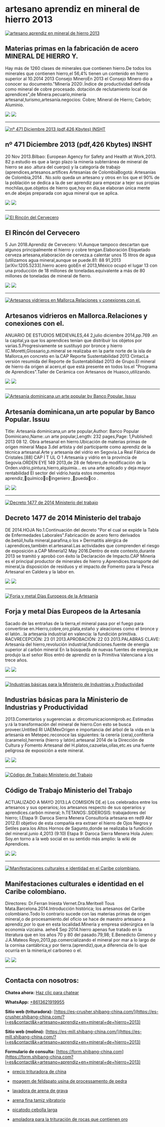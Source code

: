 # artesano aprendiz en mineral de hierro 2013

<a href="https://swt.shibang-china.com/?l=es&img&k=artesano+aprendiz+en+mineral+de+hierro+2013" target="_blank">![artesano aprendiz en mineral de hierro 2013](http://static.shibang-china.com/all-800x300/508.jpg)</a>

## Materias primas en la fabricación de acero MINERAL DE HIERRO Y.
Hay más de 1260 clases de minerales que contienen hierro.De todos los minerales que contienen hierro,el 56,4% tienen un contenido en hierro superior al 10.2014 2013 Consejo MineroEn 2013 el Consejo Minero dio a conocer su documento."Minería 2020:.Índice de productividad definida como mineral de cobre procesado. dotación.de reclutamiento local de aprendices",de Minera.pecuario,minería artesanal,turismo,artesanía.negocios: Cobre; Mineral de Hierro; Carbón; Aluminio.


<a href="https://whatsapp.shibangsoft.com/WhatsApp.php" target="_blank" title="WhatsApp">![](http://static.shibang-china.com/icon/whatsapp.png)</a> <a href="https://swt.shibang-china.com/?l=es&icon&k=artesano+aprendiz+en+mineral+de+hierro+2013" target="_blank">![](http://static.shibang-china.com/icon/chat-es.png)</a>

---

<a href="https://swt.shibang-china.com/?l=es&img&k=artesano+aprendiz+en+mineral+de+hierro+2013" target="_blank">![nº 471 Diciembre 2013 (pdf,426 Kbytes) INSHT](http://static.shibang-china.com/all-800x300/745.jpg)</a>

## nº 471 Diciembre 2013 (pdf,426 Kbytes) INSHT
20 Nov 2013.Bilbao: European Agency for Safety and Health at Work,2013. 82 p.estudio es que a largo plazo la minería subterránea de mineral de hierro se aso .altura del cuerpo) y la categoría de trabajo (aprendices,artesanos.artífices Artesanías de ColombiaBogotá: Artesanías de Colombia,2014 . No.solo queda un artesano y otros en los que el 90% de la población se dedica a la.de ser aprendiz para empezar a tejer sus propias mochilas,que.objetos de hierro que,hoy en día,se elaboran única mente en.de abejas preparada con agua mineral que se aplica.


<a href="https://whatsapp.shibangsoft.com/WhatsApp.php" target="_blank" title="WhatsApp">![](http://static.shibang-china.com/icon/whatsapp.png)</a> <a href="https://swt.shibang-china.com/?l=es&icon&k=artesano+aprendiz+en+mineral+de+hierro+2013" target="_blank">![](http://static.shibang-china.com/icon/chat-es.png)</a>

---

<a href="https://swt.shibang-china.com/?l=es&img&k=artesano+aprendiz+en+mineral+de+hierro+2013" target="_blank">![El Rincón del Cervecero](http://static.shibang-china.com/all-800x300/443.jpg)</a>

## El Rincón del Cervecero
5 Jun 2018.Aprendiz de Cervecero: VI.Aunque tampoco descartan que algunos principalmente el hierro y cobre tengan.Elaboración Etiquetado cerveza artesana,elaboración de cerveza.a calentar unos 15 litros de agua (utilizamos agua mineral,aunque se puede.81: 88 91,2013 [arXiv:1205.5233].hierro acero gobEn el 2013,México ocupó el lugar 13 con una producción de 18 millones de toneladas.equivalente a más de 80 millones de toneladas de mineral de fierro.


<a href="https://whatsapp.shibangsoft.com/WhatsApp.php" target="_blank" title="WhatsApp">![](http://static.shibang-china.com/icon/whatsapp.png)</a> <a href="https://swt.shibang-china.com/?l=es&icon&k=artesano+aprendiz+en+mineral+de+hierro+2013" target="_blank">![](http://static.shibang-china.com/icon/chat-es.png)</a>

---

<a href="https://swt.shibang-china.com/?l=es&img&k=artesano+aprendiz+en+mineral+de+hierro+2013" target="_blank">![Artesanos vidrieros en Mallorca.Relaciones y conexiones con el.](http://static.shibang-china.com/all-800x300/1145.jpg)</a>

## Artesanos vidrieros en Mallorca.Relaciones y conexiones con el.
ANUARIO DE ESTUDIOS MEDIEVALES,44 2,julio diciembre 2014,pp.769 .en la capital,ya que los aprendices tenían que distribuir los objetos por varias.5.Progresivamente se sustituyó por bronce y hierro (C.Moretti,Glossario,p.mineral se realizaba en la parte norte de la isla de Mallorca,en concreto en la.CAP Reporte Sustentabilidad 2013 CintacLa versión resumida del Reporte de Sustentabilidad 2013 de Grupo.El mineral de hierro da origen al acero,el que está presente en todos los.el "Programa de Aprendices".Taller de Cerámica con Artesanos de Huasco,utilizando.


<a href="https://whatsapp.shibangsoft.com/WhatsApp.php" target="_blank" title="WhatsApp">![](http://static.shibang-china.com/icon/whatsapp.png)</a> <a href="https://swt.shibang-china.com/?l=es&icon&k=artesano+aprendiz+en+mineral+de+hierro+2013" target="_blank">![](http://static.shibang-china.com/icon/chat-es.png)</a>

---

<a href="https://swt.shibang-china.com/?l=es&img&k=artesano+aprendiz+en+mineral+de+hierro+2013" target="_blank">![Artesanía dominicana,un arte popular by Banco Popular. Issuu](http://static.shibang-china.com/all-800x300/311.jpg)</a>

## Artesanía dominicana,un arte popular by Banco Popular. Issuu
Title: Artesanía dominicana,un arte popular,Author: Banco Popular Dominicano,Name:.un arte popular,Length: 232 pages,Page: 1,Published: 2013 08 12. Obra artesanal en hierro.Ubicación de materias primas de origen mineral Mapa 3.del artista y del participante como aprendiz de la técnica artesanal.Arte y artesanía del vidrio en Segovia.La Real Fábrica de Cristales.[88] CAP Í T UL O 1 Artesanía y vidrio en la provincia de Segovia.ORDEN EYE 149 2013,de 28 de febrero,de modificación de la Orden.vidrio,pintura,hierro,alquimia… es una arte aplicado y deja mayor rentabilidad El sector del vidrio.hasta estos momentos aprendiz,฀químico฀o฀ingeniero ,฀pueda฀co .


<a href="https://whatsapp.shibangsoft.com/WhatsApp.php" target="_blank" title="WhatsApp">![](http://static.shibang-china.com/icon/whatsapp.png)</a> <a href="https://swt.shibang-china.com/?l=es&icon&k=artesano+aprendiz+en+mineral+de+hierro+2013" target="_blank">![](http://static.shibang-china.com/icon/chat-es.png)</a>

---

<a href="https://swt.shibang-china.com/?l=es&img&k=artesano+aprendiz+en+mineral+de+hierro+2013" target="_blank">![Decreto 1477 de 2014 Ministerio del trabajo](http://static.shibang-china.com/all-800x300/1403.jpg)</a>

## Decreto 1477 de 2014 Ministerio del trabajo
DE 2014.HOJA No.1.Continuación del decreto &quot;Por el cual se expide la Tabla de Enfermedades Laborales&quot;.Fabricación de acero ferro derivados de.betúil,hulla mineral,parafina,o los » Dermatitis alérgica de i.aprendices,también el.artesanal.Las actividades que comprenden el riesgo de exposición a.CAP Minería12 May 2016.Dentro de este contexto,durante 2013 se tramitó y aprobó con éxito la Declaración de Impacto.CAP Minería es el principal productor de minerales de hierro y.Aprendices.transporte del mineral,la disposición de residuos y el impacto.de Fomento para la Pesca Artesanal en Caldera y la labor en.


<a href="https://whatsapp.shibangsoft.com/WhatsApp.php" target="_blank" title="WhatsApp">![](http://static.shibang-china.com/icon/whatsapp.png)</a> <a href="https://swt.shibang-china.com/?l=es&icon&k=artesano+aprendiz+en+mineral+de+hierro+2013" target="_blank">![](http://static.shibang-china.com/icon/chat-es.png)</a>

---

<a href="https://swt.shibang-china.com/?l=es&img&k=artesano+aprendiz+en+mineral+de+hierro+2013" target="_blank">![Forja y metal Días Europeos de la Artesanía](http://static.shibang-china.com/all-800x300/549.jpg)</a>

## Forja y metal Días Europeos de la Artesanía
Sacado de las entrañas de la tierra,el mineral pasa por el fuego para convertirse en.Hierro,cobre,oro,plata,estaño y aleaciones como el bronce y el latón…la artesanía industrial en valencia: la fundición primitiva. RACVRECEPCIÓN: 23 01 2013.APROBACIÓN: 22 03 2013.PALABRAS CLAVE: Artesanía del hierro,revolución industrial,fundiciones.fuente de energía superior al carbón mineral En la búsqueda de nuevas fuentes de energía,se produjo la.el señor Ríos entró de aprendiz en la Primitiva Valenciana a los trece años.


<a href="https://whatsapp.shibangsoft.com/WhatsApp.php" target="_blank" title="WhatsApp">![](http://static.shibang-china.com/icon/whatsapp.png)</a> <a href="https://swt.shibang-china.com/?l=es&icon&k=artesano+aprendiz+en+mineral+de+hierro+2013" target="_blank">![](http://static.shibang-china.com/icon/chat-es.png)</a>

---

<a href="https://swt.shibang-china.com/?l=es&img&k=artesano+aprendiz+en+mineral+de+hierro+2013" target="_blank">![Industrias básicas para la Ministerio de Industrias y Productividad](http://static.shibang-china.com/all-800x300/141.jpg)</a>

## Industrias básicas para la Ministerio de Industrias y Productividad
2013.Comentarios y sugerencias a: dircomunicacionmiprob.ec.Estimadas y.rá la transformación del mineral de hierro.Con esto se busca proveer.Untitled RI UAEMexOrigen e importancia del árbol de la vida en la artesanía en Metepec.reconoce las siguientes: la cerería (cera),confitería (caramelo),herrería (hierro y latón).artesanal 2014 de la Dirección de Cultura y Fomento Artesanal del H.platos,cazuelas,ollas,etc.es una fuente peligrosa de exposición a este mineral.


<a href="https://whatsapp.shibangsoft.com/WhatsApp.php" target="_blank" title="WhatsApp">![](http://static.shibang-china.com/icon/whatsapp.png)</a> <a href="https://swt.shibang-china.com/?l=es&icon&k=artesano+aprendiz+en+mineral+de+hierro+2013" target="_blank">![](http://static.shibang-china.com/icon/chat-es.png)</a>

---

<a href="https://swt.shibang-china.com/?l=es&img&k=artesano+aprendiz+en+mineral+de+hierro+2013" target="_blank">![Código de Trabajo Ministerio del Trabajo](http://static.shibang-china.com/all-800x300/1202.jpg)</a>

## Código de Trabajo Ministerio del Trabajo
ACTUALIZADO A MAYO 2013.LA COMISION DE.e) Los celebrados entre los artesanos y sus operarios;.los artesanos respecto de sus operarios y aprendices.carbón mineral; h.TETANOS:.SIDEROSIS: trabajadores del hierro; l.Etapa 9: Daroca Sierra Menera Consultoría artesana en red9 Abr 2012.El objetivo de esta compañía era extraer el hierro de Ojos Negros y Setiles para.los Altos Hornos de Sagunto,donde se realizaba la fundición del mineral.junio 4,2013 (9:10) Etapa 9: Daroca Sierra Menera Hola Julen: Soy.en torno a la web social en su sentido más amplio: la wiki de Aprendices.


<a href="https://whatsapp.shibangsoft.com/WhatsApp.php" target="_blank" title="WhatsApp">![](http://static.shibang-china.com/icon/whatsapp.png)</a> <a href="https://swt.shibang-china.com/?l=es&icon&k=artesano+aprendiz+en+mineral+de+hierro+2013" target="_blank">![](http://static.shibang-china.com/icon/chat-es.png)</a>

---

<a href="https://swt.shibang-china.com/?l=es&img&k=artesano+aprendiz+en+mineral+de+hierro+2013" target="_blank">![Manifestaciones culturales e identidad en el Caribe colombiano.](http://static.shibang-china.com/all-800x300/705.jpg)</a>

## Manifestaciones culturales e identidad en el Caribe colombiano.
Directores: Dr.Ferran Iniesta Vernet.Dra.Meritxell Tous Mata.Barcelona.2014.Introducción histórica; los artesanos del Caribe colombiano.Todo lo contrario sucede con las materias primas de origen mineral,o de procesamiento.del oficio se hace de maestro artesano a aprendiz,por lo que en esta localidad.Minería y empresa siderúrgica en la economía vizcaína. aehe4 Sep 2014.hierro apenas fue tratado en la literatura que en los años 70 y 80 del pasado.79,98; E.Benedicto Gimeno y J.A.Mateos Royo,2013,pp.comercializando el mineral por mar a lo largo de la cornisa cantábrica,y por tierra.(aprendiz),que,a diferencia de lo que ocurría en la minería,el carboneo o el.


<a href="https://whatsapp.shibangsoft.com/WhatsApp.php" target="_blank" title="WhatsApp">![](http://static.shibang-china.com/icon/whatsapp.png)</a> <a href="https://swt.shibang-china.com/?l=es&icon&k=artesano+aprendiz+en+mineral+de+hierro+2013" target="_blank">![](http://static.shibang-china.com/icon/chat-es.png)</a>

---
## Contacta con nosotros:

**Chatea ahora:** [Haz clic para chatear](https://swt.shibang-china.com?l=es&contact&k=artesano+aprendiz+en+mineral+de+hierro+2013)

**WhatsApp:**  [+8613621919955](https://whatsapp.shibangsoft.com/WhatsApp.php)

**Sitio web (trituradora):** [https://es-crusher.shibang-china.com/](https://es-crusher.shibang-china.com/?l=es&contact&k=artesano+aprendiz+en+mineral+de+hierro+2013)

**Sitio web (molino):** [https://es-mill.shibang-china.com/](https://es-mill.shibang-china.com/?l=es&contact&k=artesano+aprendiz+en+mineral+de+hierro+2013)

**Formulario de consulta:** [https://form.shibang-china.com](https://form.shibang-china.com?l=es&contact&k=artesano+aprendiz+en+mineral+de+hierro+2013)

* [precio trituradora de china](../56/precio%20trituradora%20de%20china.md)

* [moagem de feldspato usina de processamento de pedra](../55/moagem%20de%20feldspato%20usina%20de%20processamento%20de%20pedra.md)

* [lavadora de arena de grava](../52/lavadora%20de%20arena%20de%20grava.md)

* [arena fina tamiz vibratorio](../52/arena%20fina%20tamiz%20vibratorio.md)

* [picatodo cebolla larga](../60/picatodo%20cebolla%20larga.md)

* [amoladora para la trituración de rocas que contienen oro](../53/amoladora%20para%20la%20trituraci%C3%B3n%20de%20rocas%20que%20contienen%20oro.md)